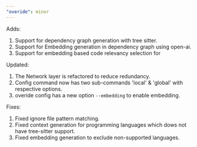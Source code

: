```yaml
---
"overide": minor
---
```


Adds: 
1. Support for dependency graph generation with tree sitter.
2. Support for Embedding generation in dependency graph using open-ai.
3. Support for embedding based code relevancy selection for

Updated: 
1. The Network layer is refactored to reduce redundancy.
2. Config command now has two sub-commands 'local' & 'global' with respective options.
3. overide config has a new option `--embedding` to enable embedding.

Fixes: 
1. Fixed ignore file pattern matching.
2. Fixed context generation for programming languages which dows not have tree-sitter support.
3. Fixed embedding generation to exclude non-supported languages.

